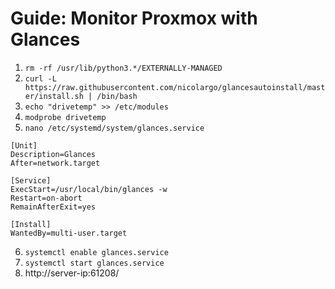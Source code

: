 # Guide: Monitor Proxmox with Glances

1. `rm -rf /usr/lib/python3.*/EXTERNALLY-MANAGED`
2. `curl -L https://raw.githubusercontent.com/nicolargo/glancesautoinstall/master/install.sh | /bin/bash`
3. `echo "drivetemp" >> /etc/modules`
4. `modprobe drivetemp`
5. `nano /etc/systemd/system/glances.service`
```
[Unit]
Description=Glances
After=network.target

[Service]
ExecStart=/usr/local/bin/glances -w
Restart=on-abort
RemainAfterExit=yes

[Install]
WantedBy=multi-user.target
```
6. `systemctl enable glances.service`
7. `systemctl start glances.service`
8. http://server-ip:61208/
